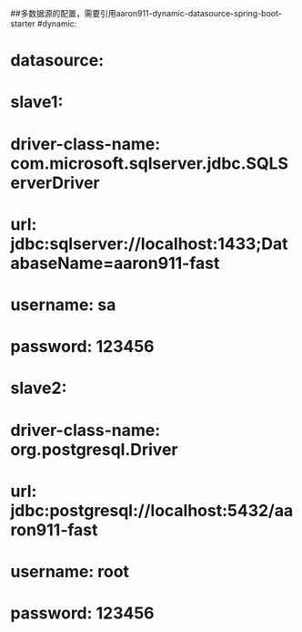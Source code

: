 ##多数据源的配置，需要引用aaron911-dynamic-datasource-spring-boot-starter
#dynamic:
#  datasource:
#    slave1:
#      driver-class-name: com.microsoft.sqlserver.jdbc.SQLServerDriver
#      url: jdbc:sqlserver://localhost:1433;DatabaseName=aaron911-fast
#      username: sa
#      password: 123456
#    slave2:
#      driver-class-name: org.postgresql.Driver
#      url: jdbc:postgresql://localhost:5432/aaron911-fast
#      username: root
#      password: 123456